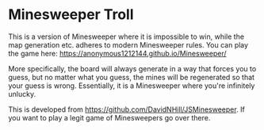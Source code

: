 # Minesweeper Troll

This is a version of Minesweeper where it is impossible to win, while the map generation etc. adheres to modern Minesweeper rules. You can play the game here: https://anonymous1212144.github.io/Minesweeper/

More specifically, the board will always generate in a way that forces you to guess, but no matter what you guess, the mines will be regenerated so that your guess is wrong. Essentially, it is a Minesweeper where you're infinitely unlucky.

This is developed from https://github.com/DavidNHill/JSMinesweeper. If you want to play a legit game of Minesweepers go over there.
